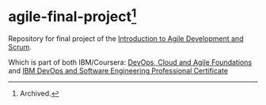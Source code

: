 # agile-final-project[^1]

Repository for final project of the [Introduction to Agile Development and Scrum](https://www.coursera.org/learn/agile-development-and-scrum).

Which is part of both IBM/Coursera: [DevOps, Cloud and Agile Foundations](https://www.coursera.org/specializations/devops-cloud-and-agile-foundations) and [IBM DevOps and Software Engineering Professional Certificate](https://www.coursera.org/professional-certificates/devops-and-software-engineering)

[^1]: Archived.
